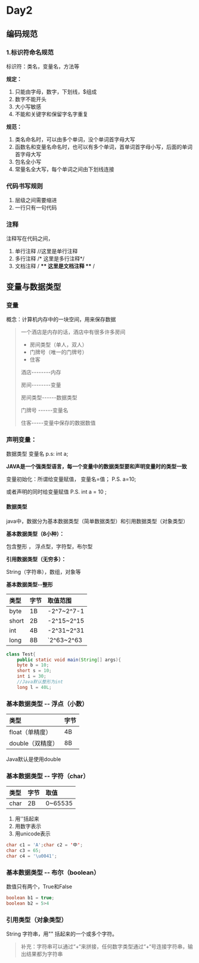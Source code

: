 # Day2

## 编码规范

### 1.标识符命名规范

标识符：类名，变量名，方法等

**规定：**

1. 只能由字母，数字，下划线，$组成
2. 数字不能开头
3. 大小写敏感
4. 不能和关键字和保留字名字重复

**规范：**

1. 类名命名时，可以由多个单词，没个单词首字母大写
2. 函数名和变量名命名时，也可以有多个单词，首单词首字母小写，后面的单词首字母大写
3. 包名全小写
4. 常量名全大写，每个单词之间由下划线连接

### 代码书写规则

1. 层级之间需要缩进
2. 一行只有一句代码

### 注释

注释写在代码之间，

1. 单行注释    //这里是单行注释
2. 多行注释   /\*  这里是多行注释\*/
3. 文档注释 / **\*\* 这里是文档注释 \*\*** /

## 变量与数据类型

### 变量

概念：计算机内存中的一块空间，用来保存数据

> 一个酒店是内存的话，酒店中有很多许多房间
>
> * 房间类型（单人，双人）
> * 门牌号（唯一的门牌号）
> * 住客
>
> 酒店--------内存
>
> 房间--------变量
>
> 房间类型------数据类型
>
> 门牌号 ------变量名
>
> 住客-----变量中保存的数据数值

### 声明变量：

数据类型  变量名    p.s:   int a;

**JAVA是一个强类型语言，每一个变量中的数据类型要和声明变量时的类型一致**

变量初始化：所谓给变量赋值， 变量名=值； P.S. a=10;

或者声明的同时给变量赋值 P.S. int a = 10 ;

#### 数据类型

java中，数据分为基本数据类型（简单数据类型）和引用数据类型（对象类型）

**基本数据类型（8小种）：**

包含整形 ， 浮点型，字符型，布尔型

**引用数据类型（无穷多）：**

String（字符串），数组，对象等

**基本数据类型--整形**

| 类型 | 字节 | 取值范围 |
| :--- | :--- | :--- |
| byte | 1B | -2^7~2^7-1 |
| short | 2B | -2^15~2^15 |
| int | 4B | -2^31~2^31 |
| long | 8B | \`2^63~2^63 |

```java
class Test{
    public static void main(String[] args){
    byte b = 10;
    short s = 10;
    int i = 30;
    //Java默认整形为int
    long l = 40L;
```

### 基本数据类型 -- 浮点（小数）

| 类型 | 字节 |
| :--- | :--- |
| float（单精度） | 4B |
| double（双精度） | 8B |

Java默认是使用double

### 基本数据类型 -- 字符（char）

| 类型 | 字节 | 取值 |
| :--- | :--- | :--- |
| char | 2B | 0~65535 |

1. 用''括起来
2. 用数字表示
3. 用unicode表示

```java
char c1 = 'A';char c2 = '中';
char c3 = 65;
char c4 = '\u0041';
```

### 基本数据类型 -- 布尔（boolean）

数值只有两个，True和False

```java
boolean b1 = true;
boolean b2 = 5>4
```

### 引用类型（对象类型）

String 字符串，用"" 括起来的一个或多个字符。

> 补充：字符串可以通过“+“来拼接，任何数字类型通过“+“号连接字符串，输出结果都为字符串

